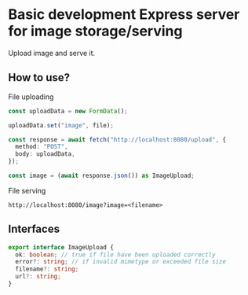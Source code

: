 # Basic development Express server for image storage/serving

Upload image and serve it.

## How to use?

File uploading

```typescript
const uploadData = new FormData();

uploadData.set("image", file);

const response = await fetch("http://localhost:8080/upload", {
  method: "POST",
  body: uploadData,
});

const image = (await response.json()) as ImageUpload;
```

File serving

```
http://localhost:8080/image?image=<filename>
```

## Interfaces

```typescript
export interface ImageUpload {
  ok: boolean; // true if file have been uploaded correctly
  error?: string; // if invalid mimetype or exceeded file size
  filename?: string;
  url?: string;
}
```
